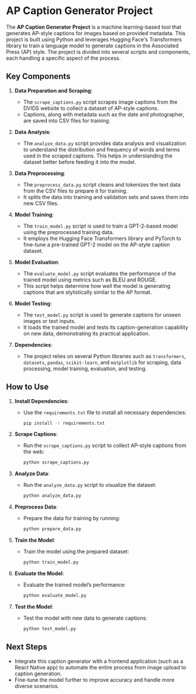 # AP Caption Generator Project

The **AP Caption Generator Project** is a machine learning-based tool that generates AP-style captions for images based on provided metadata. This project is built using Python and leverages Hugging Face's Transformers library to train a language model to generate captions in the Associated Press (AP) style. The project is divided into several scripts and components, each handling a specific aspect of the process.

## Key Components

1. **Data Preparation and Scraping**:
   - The `scrape_captions.py` script scrapes image captions from the DVIDS website to collect a dataset of AP-style captions.
   - Captions, along with metadata such as the date and photographer, are saved into CSV files for training.

2. **Data Analysis**:
   - The `analyze_data.py` script provides data analysis and visualization to understand the distribution and frequency of words and terms used in the scraped captions. This helps in understanding the dataset better before feeding it into the model.

3. **Data Preprocessing**:
   - The `preprocess_data.py` script cleans and tokenizes the text data from the CSV files to prepare it for training.
   - It splits the data into training and validation sets and saves them into new CSV files.

4. **Model Training**:
   - The `train_model.py` script is used to train a GPT-2-based model using the preprocessed training data.
   - It employs the Hugging Face Transformers library and PyTorch to fine-tune a pre-trained GPT-2 model on the AP-style caption dataset.

5. **Model Evaluation**:
   - The `evaluate_model.py` script evaluates the performance of the trained model using metrics such as BLEU and ROUGE.
   - This script helps determine how well the model is generating captions that are stylistically similar to the AP format.

6. **Model Testing**:
   - The `test_model.py` script is used to generate captions for unseen images or text inputs.
   - It loads the trained model and tests its caption-generation capability on new data, demonstrating its practical application.

7. **Dependencies**:
   - The project relies on several Python libraries such as `transformers`, `datasets`, `pandas`, `scikit-learn`, and `matplotlib` for scraping, data processing, model training, evaluation, and testing.

## How to Use

1. **Install Dependencies**:
   - Use the `requirements.txt` file to install all necessary dependencies:
     ```bash
     pip install -r requirements.txt
     ```

2. **Scrape Captions**:
   - Run the `scrape_captions.py` script to collect AP-style captions from the web:
     ```bash
     python scrape_captions.py
     ```

3. **Analyze Data**:
   - Run the `analyze_data.py` script to visualize the dataset:
     ```bash
     python analyze_data.py
     ```

4. **Preprocess Data**:
   - Prepare the data for training by running:
     ```bash
     python prepare_data.py
     ```

5. **Train the Model**:
   - Train the model using the prepared dataset:
     ```bash
     python train_model.py
     ```

6. **Evaluate the Model**:
   - Evaluate the trained model’s performance:
     ```bash
     python evaluate_model.py
     ```

7. **Test the Model**:
   - Test the model with new data to generate captions:
     ```bash
     python test_model.py
     ```

## Next Steps
- Integrate this caption generator with a frontend application (such as a React Native app) to automate the entire process from image upload to caption generation.
- Fine-tune the model further to improve accuracy and handle more diverse scenarios.
